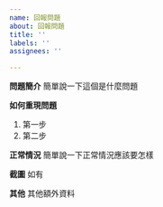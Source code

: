 ```yaml
---
name: 回報問題
about: 回報問題
title: ''
labels: ''
assignees: ''

---
```


**問題簡介**
簡單說一下這個是什麼問題

**如何重現問題**
1. 第一步
2. 第二步

**正常情況**
簡單說一下正常情況應該要怎樣

**截圖**
如有

**其他**
其他額外資料
